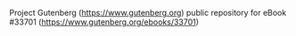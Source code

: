 Project Gutenberg (https://www.gutenberg.org) public repository for eBook #33701 (https://www.gutenberg.org/ebooks/33701)
